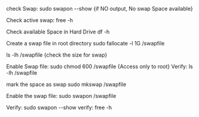 check Swap:
sudo swapon --show {if NO output, No swap Space available}

Check active swap:
free -h

Check available Space in Hard Drive
df -h

Create a swap file in root directory
sudo fallocate -l 1G /swapfile

ls -lh /swapfile {check the size for swap}

Enable Swap file:
sudo chmod 600 /swapfile {Access only to root}
Verify: ls -lh /swapfile

mark the space as swap
sudo mkswap /swapfile

Enable the swap file:
sudo swapon /swapfile

Verify: sudo swapon --show
verify: free -h
